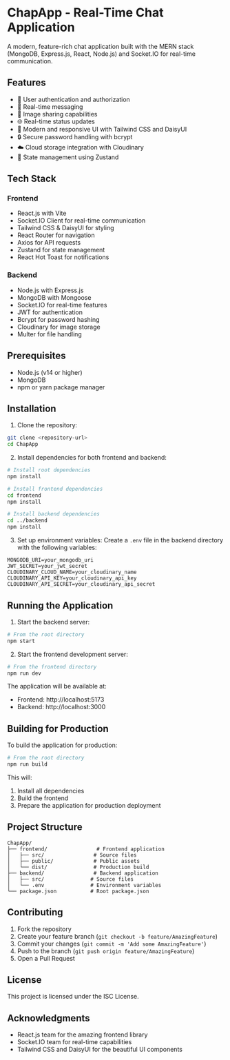 # ChapApp - Real-Time Chat Application

A modern, feature-rich chat application built with the MERN stack (MongoDB, Express.js, React, Node.js) and Socket.IO for real-time communication.

## Features

- 🔐 User authentication and authorization
- 💬 Real-time messaging
- 📸 Image sharing capabilities
- 🌐 Real-time status updates
- 🎨 Modern and responsive UI with Tailwind CSS and DaisyUI
- 🔒 Secure password handling with bcrypt
- ☁️ Cloud storage integration with Cloudinary
- 🎯 State management using Zustand

## Tech Stack

### Frontend
- React.js with Vite
- Socket.IO Client for real-time communication
- Tailwind CSS & DaisyUI for styling
- React Router for navigation
- Axios for API requests
- Zustand for state management
- React Hot Toast for notifications

### Backend
- Node.js with Express.js
- MongoDB with Mongoose
- Socket.IO for real-time features
- JWT for authentication
- Bcrypt for password hashing
- Cloudinary for image storage
- Multer for file handling

## Prerequisites

- Node.js (v14 or higher)
- MongoDB
- npm or yarn package manager

## Installation

1. Clone the repository:
```bash
git clone <repository-url>
cd ChapApp
```

2. Install dependencies for both frontend and backend:
```bash
# Install root dependencies
npm install

# Install frontend dependencies
cd frontend
npm install

# Install backend dependencies
cd ../backend
npm install
```

3. Set up environment variables:
Create a `.env` file in the backend directory with the following variables:
```env
MONGODB_URI=your_mongodb_uri
JWT_SECRET=your_jwt_secret
CLOUDINARY_CLOUD_NAME=your_cloudinary_name
CLOUDINARY_API_KEY=your_cloudinary_api_key
CLOUDINARY_API_SECRET=your_cloudinary_api_secret
```

## Running the Application

1. Start the backend server:
```bash
# From the root directory
npm start
```

2. Start the frontend development server:
```bash
# From the frontend directory
npm run dev
```

The application will be available at:
- Frontend: http://localhost:5173
- Backend: http://localhost:3000

## Building for Production

To build the application for production:

```bash
# From the root directory
npm run build
```

This will:
1. Install all dependencies
2. Build the frontend
3. Prepare the application for production deployment

## Project Structure

```
ChapApp/
├── frontend/                # Frontend application
│   ├── src/                # Source files
│   ├── public/             # Public assets
│   └── dist/               # Production build
├── backend/                # Backend application
│   ├── src/               # Source files
│   └── .env               # Environment variables
└── package.json           # Root package.json
```

## Contributing

1. Fork the repository
2. Create your feature branch (`git checkout -b feature/AmazingFeature`)
3. Commit your changes (`git commit -m 'Add some AmazingFeature'`)
4. Push to the branch (`git push origin feature/AmazingFeature`)
5. Open a Pull Request

## License

This project is licensed under the ISC License.

## Acknowledgments

- React.js team for the amazing frontend library
- Socket.IO team for real-time capabilities
- Tailwind CSS and DaisyUI for the beautiful UI components
